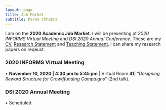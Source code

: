 ```yaml
---
layout: page
title: Job Market
subtitle: Param Chhabra
---
```


I am on the **2020 Academic Job Market**. I will be presenting at *2020 INFORMS Virtual Meeting* and *DSI 2020 Annual Conference*. These are my [CV](https://drive.google.com/file/d/1Fu2OzbBZbp10vbxTjxKYcSF-b2y0LDkd/view?usp=sharing), [Research Statement](https://drive.google.com/file/d/1MaN-eJLWU3n8QYe6zc5hCCtrubrD0aVD/view?usp=sharing) and [Teaching Statement](https://drive.google.com/file/d/1HySroIrA78BWHwNt41104Z45hRUpCinM/view?usp=sharing). I can share my research papers on reqeust.

### 2020 INFORMS Virtual Meeting

•	**November 10, 2020 | 4:30 pm to 5:45 pm** | Virtual Room **41**| “*Designing Reward Structure for Crowdfunding Campaigns*” (2nd talk).

### DSI 2020 Annual Meeting

•	Scheduled


